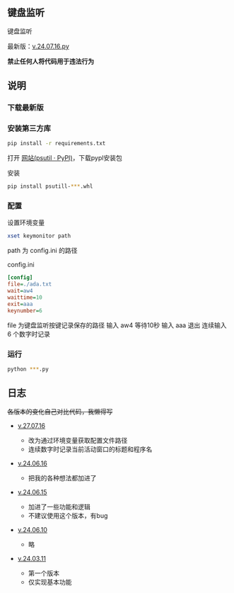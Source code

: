 ## 键盘监听

键盘监听

最新版：[v.24.07.16.py][5]

**禁止任何人将代码用于违法行为**

## 说明

### 下载最新版

### 安装第三方库

```bash
pip install -r requirements.txt
```
打开 [网站(psutil · PyPI)](https://pypi.org/project/psutil/)，下载pypl安装包

安装

```bash
pip install psutill-***.whl
```

### 配置

设置环境变量

```bash
xset keymonitor path
```

path 为 config.ini 的路径

config.ini

```ini
[config]
file=./ada.txt
wait=aw4
waittime=10
exit=aaa
keynumber=6
```

file 为键盘监听按键记录保存的路径
输入 aw4 等待10秒
输入 aaa 退出
连续输入 6 个数字时记录

### 运行

```bash
python ***.py
```



## 日志

~~各版本的变化自己对比代码，我懒得写~~

- [v.27.07.16][5]
    - 改为通过环境变量获取配置文件路径
    - 连续数字时记录当前活动窗口的标题和程序名

- [v.24.06.16][1]
    - 把我的各种想法都加进了

- [v.24.06.15][2]
    - 加进了一些功能和逻辑
    - 不建议使用这个版本，有bug

- [v.24.06.10][3]
    - 略

- [v.24.03.11][4]
    - 第一个版本
    - 仅实现基本功能

[1]: https://github.com/God-2077/python-code/tree/main/键盘监听/v.24.06.16.py
[2]: https://github.com/God-2077/python-code/tree/main/键盘监听/v.24.06.15.py
[3]: https://github.com/God-2077/python-code/tree/main/键盘监听/v.24.06.10.py
[4]: https://github.com/God-2077/python-code/tree/main/键盘监听/v.24.03.11.py
[5]: https://github.com/God-2077/python-code/tree/main/键盘监听/v.24.07.16.py